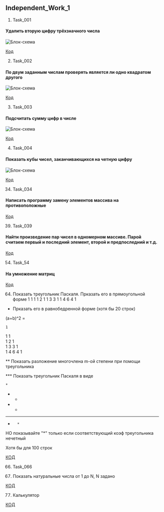 ## Independent_Work_1

1. Task_001
#### Удалить вторую цифру трёхзначного числа

![Блок-схема](task_001/diagramma.drawio.png)

[Код](task_001/Program.cs)

2. Task_002
#### По двум заданным числам проверять является ли одно квадратом другого

![Блок-схема](task_002/diagramma.drawio.png)

[Код](task_002/Program.cs)

3. Task_003

#### Подсчитать сумму цифр в числе

![Блок-схема](task_003/diagram.drawio.png)

[Код](task_003/Program.cs)

4. Task_004

#### Показать кубы чисел, заканчивающихся на четную цифру

![Блок-схема](task_004/diagramma.drawio.png)

[Код](task_004/Program.cs)

34. Task_034

#### Написать программу замену элементов массива на противоположные

[Код](task_034/Program.cs)

39. Task_039

#### Найти произведение пар чисел в одномерном массиве. Парой считаем первый и последний элемент, второй и предпоследний и т.д.

[Код](task_039/Program.cs)

54. Task_54

#### На умножение матриц


[Код](task_054/Program.cs)

64. Показать треугольник Паскаля.
Прказать его в прямоугольной форме
1
1 1
1 2 1
1 3 3 1
1 4 6 4 1

* Прказать его в равнобедренной форме (хотя бы 20 строк)

(a+b)^2 = 

    1                                    
   1 1                                    
  1 2 1                                    
 1 3 3 1                                    
1 4 6 4 1                                    

** Показать разложение многочлена m-ой степени при помощи треугольника

*** Показать треугольник Паскаля в виде


    *                                    
   * *                                    
  *   *                                    
 * * * *                                    
*       *

НО показывайте "*" только если соответствующий коэф треугольника нечетный 

Хотя бы для 100 строк

[КОД](task_064/Program.cs)

66. Task_066

66. Показать натуральные числа от 1 до N, N задано

[КОД](task_069/Program.cs)

77. Калькулятор

[КОД](task_077/Program.cs)